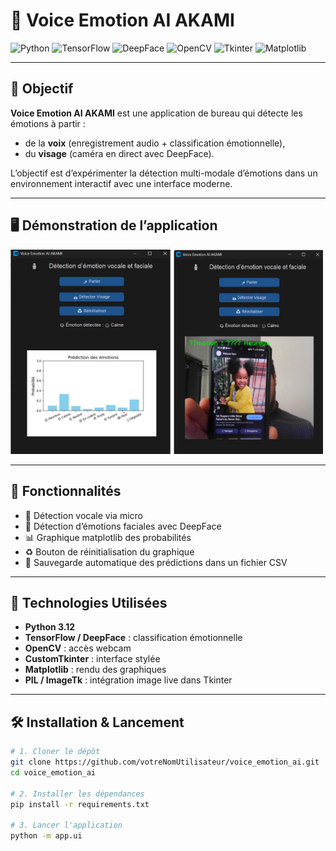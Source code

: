# 🤖 Voice Emotion AI AKAMI

![Python](https://img.shields.io/badge/Python-3.12-3776AB?style=for-the-badge&logo=python&logoColor=white)
![TensorFlow](https://img.shields.io/badge/TensorFlow-2.19-FF6F00?style=for-the-badge&logo=tensorflow&logoColor=white)
![DeepFace](https://img.shields.io/badge/DeepFace-Facial_Recognition-00CED1?style=for-the-badge)
![OpenCV](https://img.shields.io/badge/OpenCV-4.11.0-5C3EE8?style=for-the-badge&logo=opencv&logoColor=white)
![Tkinter](https://img.shields.io/badge/Tkinter-CustomTK-303030?style=for-the-badge)
![Matplotlib](https://img.shields.io/badge/Matplotlib-Graphiques-11557C?style=for-the-badge&logo=matplotlib&logoColor=white)

---

## 🎯 Objectif

**Voice Emotion AI AKAMI** est une application de bureau qui détecte les émotions à partir :
- de la **voix** (enregistrement audio + classification émotionnelle),
- du **visage** (caméra en direct avec DeepFace).

L’objectif est d’expérimenter la détection multi-modale d’émotions dans un environnement interactif avec une interface moderne.

---

## 🖥️ Démonstration de l’application

<img src="./Emotion vocal et facial.png" alt="Détection Émotion Vocale et Faciale" width="500"/>

---

## 🧠 Fonctionnalités

- 🎤 Détection vocale via micro
- 📸 Détection d’émotions faciales avec DeepFace
- 📊 Graphique matplotlib des probabilités
- ♻️ Bouton de réinitialisation du graphique
- 💾 Sauvegarde automatique des prédictions dans un fichier CSV

---

## 🚀 Technologies Utilisées

- **Python 3.12**
- **TensorFlow / DeepFace** : classification émotionnelle
- **OpenCV** : accès webcam
- **CustomTkinter** : interface stylée
- **Matplotlib** : rendu des graphiques
- **PIL / ImageTk** : intégration image live dans Tkinter

---

## 🛠️ Installation & Lancement

```bash
# 1. Cloner le dépôt
git clone https://github.com/votreNomUtilisateur/voice_emotion_ai.git
cd voice_emotion_ai

# 2. Installer les dépendances
pip install -r requirements.txt

# 3. Lancer l'application
python -m app.ui

